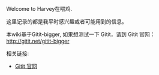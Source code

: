 Welcome to Harvey在喂鸡.

这里记录的都是我平时感兴趣或者可能用到的信息。

本wiki基于Gitit-bigger, 如果想测试一下 Gitit，请到 Gitit 官网：http://gitit.net/gitit-bigger

相关链接:

* [Gitit 官网](http://gitit.net/gitit-bigger)